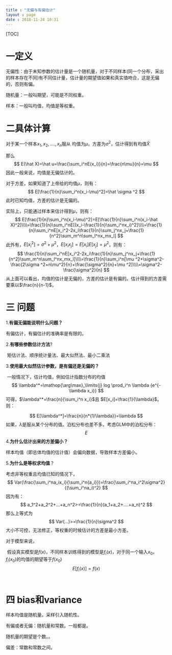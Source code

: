 ```yaml
---
title : "无偏与有偏估计"
layout : page
date : 2018-11-24 10:31
---
```


[TOC]



# 一定义

无偏性：由于未知参数的估计量是一个随机量，对于不同样本(同一个分布，采出的样本存在不同)有不同估计量，估计量的期望值如果和真实值吻合，这是无偏的，否则有偏。

随机量：一般叫期望，可能是不同权重。

样本：一般叫均值，均值是等权重。



# 二具体计算

对于某一个样本$x_1,x_2,....,x_n$服从 均值为$\mu$，方差为$\sigma ^2$，估计得到有均值$\hat X$

那么
$$
E(\hat X)=\hat u=\frac{\sum_i^nE(x_i)}{n}=\frac{n\mu}{n}=\mu
$$
因此一般来说，均值是无偏估计的。

对于方差，如果知道了上帝给的均值$\mu$，则有：
$$
E[\frac{1}{n}\sum_i^n(x_i-\mu)^2]=\hat \sigma ^2
$$
此时已知均值，方差的估计是无偏的。

实际上，只能通过样本来估计得到$\mu$，则有：
$$
E[\frac{1}{n}\sum_i^n(x_i-\mu)^2]=E[\frac{1}{n}\sum_i^n(x_i-\hat X)^2]\\\\=\frac{1}{n}\sum_i^nE[(x_i-\frac{1}{n}\sum_i^nx_i)^2]\\\\=\frac{1}{n}\sum_i^nE[x_i^2-2x_i\frac{1}{n}\sum_j^nx_j+\frac{1}{n^2}\sum_m^n\sum_l^nx_mx_l]
$$
此外有，$E[x_i^2]=\sigma ^2+\mu ^2$，$E[x_ix_j]=E[x_i]E[x_j]=\mu ^2$，则有：
$$
\frac{1}{n}\sum_i^nE[x_i^2-2x_i\frac{1}{n}\sum_j^nx_j+\frac{1}{n^2}\sum_m^n\sum_l^nx_mx_l]\\\\=\frac{1}{n}\sum_i^n[\mu ^2+\sigma^2-\frac{2\sigma ^2+n\mu^2}{n}+\frac{\sigma^2}{n}+\mu ^2]\\\\=\sigma^2-\frac{\sigma^2}{n}
$$
从上面可以看出，均值的估计是无偏的，方差的估计是有偏的。估计得到的方差需要乘以$\frac{n}{n-1}$。



# 三 问题

1.**有偏无偏能说明什么问题？**

  有偏估计，有偏估计的准确率是有限的。



2.**有哪些参数估计方法**?

​      矩估计法、顺序统计量法、最大似然法、最小二乘法

3.**使用最大似然估计参数，是有偏还是无偏的？**

​    一般情况下，估计均值，例如估计指数分布的均值
$$
\lambda^*=\mathop{\arg\max}_\limits{j} log \prod_i^n \lambda {e^{-\lambda x_i}}
$$
   可得，$\lambda^*=\frac{n}{\sum_i^n x_i}​$且 $E[x_i]=\frac{1}{\lambda}​$。则：


$$
E[\lambda^*]=\frac{n}{n*{1/\lambda}}=\lambda
$$
如果，$\lambda$是服从某个分布的值。泊松分布也差不多。考虑GLM中的泊松分布：
$$
E
$$
4.**为什么估计出来的方差偏小？**

   样本均值（即总体均值的估计值）会偏向数据，导致样本方差偏小。



5.**为什么是等权求均值**？

考虑非等权重且均值已知的情况下，
$$
Var(\frac{\sum_i^na_ix_i}{\sum_i^n{a_i}})=\frac{\sum_i^na_i^2\sigma^2}{(\sum_i^na_i)^2}
$$
因为有：
$$
a_1^2+a_2^2+...+a_n^2>=\frac{1}{n}(a_1+a_2+....+a_n)^2
$$
那么上等式为
$$
Var(...)>=\frac{1}{n}\sigma^2
$$
大小不可控，无法修正，等权重的时候估计的方差是最小方差。





对于模型来说，

​      假设真实模型是$f(x)$，不同样本训练得到的模型是$f_i(x)$，对于同一个输入$x_0$，$f_i(x_0)$的均值的期望等于$f(x_0)$
$$
E[f_i(x)]=f(x)
$$
​         

# 四 bias和variance







样本均值是随机量。采样引入随机性。

有偏或者无偏：随机量和常数。一般都是。

随机量的期望是个数。。

偏差：常数和常数之间。





